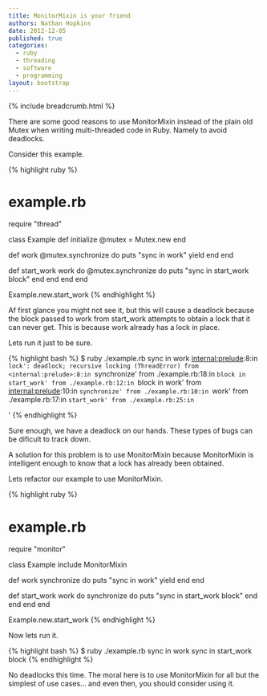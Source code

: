 ```yaml
---
title: MonitorMixin is your friend
authors: Nathan Hopkins
date: 2012-12-05
published: true
categories:
  - ruby
  - threading
  - software
  - programming
layout: bootstrap
---
```


{% include breadcrumb.html %}

There are some good reasons to use MonitorMixin instead of the plain old
Mutex when writing multi-threaded code in Ruby. Namely to avoid deadlocks.

Consider this example.

{% highlight ruby %}
# example.rb
require "thread"

class Example
  def initialize
    @mutex = Mutex.new
  end

  def work
    @mutex.synchronize do
      puts "sync in work"
      yield
    end
  end

  def start_work
    work do
      @mutex.synchronize do
        puts "sync in start_work block"
      end
    end
  end
end

Example.new.start_work
{% endhighlight %}

Af first glance you might not see it, but this will cause a deadlock
because the block passed to work from start_work attempts to obtain a 
lock that it can never get. This is because work already has a lock in
place.

Lets run it just to be sure.

{% highlight bash %}
$ ruby ./example.rb
sync in work
<internal:prelude>:8:in `lock': deadlock; recursive locking (ThreadError)
	from <internal:prelude>:8:in `synchronize'
	from ./example.rb:18:in `block in start_work'
	from ./example.rb:12:in `block in work'
	from <internal:prelude>:10:in `synchronize'
	from ./example.rb:10:in `work'
	from ./example.rb:17:in `start_work'
	from ./example.rb:25:in `<main>'
{% endhighlight %}

Sure enough, we have a deadlock on our hands. These types of bugs can be dificult to track down. 

A solution for this problem is to use MonitorMixin because MonitorMixin is
intelligent enough to know that a lock has already been obtained.

Lets refactor our example to use MonitorMixin.

{% highlight ruby %}
# example.rb
require "monitor"

class Example
  include MonitorMixin

  def work
    synchronize do
      puts "sync in work"
      yield
    end
  end

  def start_work
    work do
      synchronize do
        puts "sync in start_work block"
      end
    end
  end
end

Example.new.start_work
{% endhighlight %}

Now lets run it.

{% highlight bash %}
$ ruby ./example.rb
sync in work
sync in start_work block
{% endhighlight %}

No deadlocks this time. The moral here is to use MonitorMixin for all
but the simplest of use cases... and even then, you should consider
using it.


